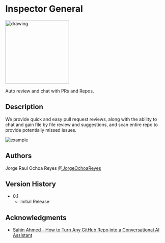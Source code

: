 # Inspector General

<img src="https://github.com/user-attachments/assets/99b294c6-db0e-4f12-8ff4-eb68c13df153" alt="drawing" style="width:200px;"/>


Auto review and chat with PRs and Repos. 

## Description

We provide quick and easy pull request reviews, along with the ability to chat and gain file by file review and suggestions, and scan entire repo to provide potentially missed issues. 

 ![example](https://github.com/user-attachments/assets/c90677ae-7120-40c6-b2a4-15ca82e6f7ad)

 
## Authors 

Jorge Raul Ochoa Reyes [@JorgeOchoaReyes](https://github.com/JorgeOchoaReyes)

## Version History
* 0.1
    * Initial Release
 
## Acknowledgments
 
* [Sahin Ahmed - How to Turn Any GitHub Repo into a Conversational AI Assistant](https://medium.com/@sahin.samia/how-to-turn-any-github-repo-into-a-conversational-ai-assistant-c4086739756a)
